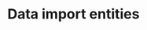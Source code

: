 # Data import entities

<!-- https://docs.microsoft.com/en-us/dynamics365/customer-engagement/developer/data-import-entities

Add links to entity reference topics
 -->